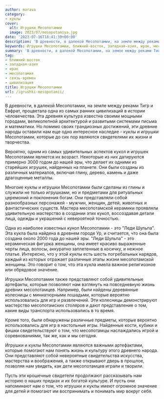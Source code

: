 ```yaml
---
author: morava
category:
- куклы
cover:
  alt: Игрушки Месопотамии
  image: 2023/07/mesopotamiya.jpg
date: '2023-07-16T18:41:39+00:00'
description: 'В древности, в далекой Месопотамии, на земле между реками Тигр и Евфрат, процветала одна из самых ранних цивилизаций в истории человечества. Эта древняя...'
keywords: Игрушки Месопотамии, ближний-восток, западная-азия, ирак, месопатамия, связь-времен, цивилизация, месопотамии, нам, куклы, игрушки, которые, эта, вероятно, кукол, собой, это, использовались, одна, самых, являются, жизни
summary: 'В древности, в далекой Месопотамии, на земле между реками Тигр и Евфрат, процветала одна из самых ранних цивилизаций в истории человечества. Эта древняя...'
tag:
- ближний-восток
- западная-азия
- ирак
- месопатамия
- связь-времен
- цивилизация
title: Игрушки Месопотамии
url: /igrushki-mesopotamii/
---
```


В древности, в далекой Месопотамии, на земле между реками Тигр и Евфрат, процветала одна из самых ранних цивилизаций в истории человечества. Эта древняя культура известна своими мощными городами, великолепной архитектурой и развитыми системами письма и математики. Но помимо своих грандиозных достижений, эти древние народы оставили нам еще одно интересное наследие \- куклы и игрушки Месопотамии, которые до сих пор являются свидетелями их жизни и творчества.

Вероятно, одним из самых удивительных аспектов кукол и игрушек Месопотамии является их возраст. Некоторые из них датируются примерно 3000 годом до нашей эры, что делает их одними из старейших игрушек, найденных на планете. Они были созданы из различных материалов, включая глину, дерево, камень и даже драгоценные металлы.

Многоие куклы и игрушки Месопотамии были сделаны из глины и служили не только игрушками, но и предметами для ритуальных церемоний и поклонения богам. Они представляли собой разнообразных персонажей \- мужчин, женщин, детей, животных и фантастических существ. Мастера месопотамской керамики проявляли удивительную мастерство в создании этих кукол, воссоздавая детали лица, одежды и украшений с невероятной точностью.

Одна из наиболее известных кукол Месопотамии \- это "Леди Шульпа". Эта кукла была найдена в древнем городе Ур, и считается, что она была создана около 2000 года до нашей эры. "Леди Шульпа" - это керамическая фигурка женщины, она имеет красиво выраженные черты лица, волосы, аккуратно заплетенные в косичку, и нежное платье. Интересно, что у этой куклы есть шесть погребальных нарядов, каждый из которых отражает различные этапы жизни месопотамской женщины. Это говорит о том, что эта кукла имела важное религиозное или обрядовое значение.

Игрушки Месопотамии также представляют собой удивительные артефакты, которые позволяют нам взглянуть на повседневную жизнь древних месопотамцев. Например, были найдены деревянные колесницы с миниатюрными лошадьми, которые вероятно использовались для игр и развлечений. Эти колесницы демонстрируют мастерство месопотамских столяров и дают представление о том, какие виды транспорта использовались в то время.

Кроме того, были обнаружены различные предметы, которые вероятно использовались для игр в настольные игры. Найденные кости, кубики и фишки свидетельствуют о том, что месопотамцы наслаждались игрой и соревнованиями, так же, как и мы сегодня.

Игрушки и куклы Месопотамии являются важными артефактами, которые помогают нам понять жизнь и культуру этого древнего народа. Они представляют собой невероятные свидетельства искусства, мастерства и воображения, а также открывают дверь в прошлое, позволяя нам увидеть, как дети месопотамцев играли и творили.

Пусть эти крошечные свидетели продолжают рассказывать нам историю о наших предках и их богатой культуре. И пусть они напоминают нам о том, что игрушки и куклы имеют огромное значение для детей и помогают им воспринимать и понимать мир вокруг себя.